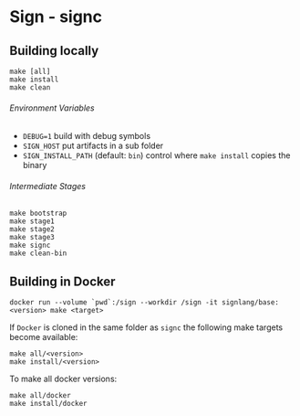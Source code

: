 # Sign - signc

## Building locally

```
make [all]
make install
make clean
```

###### Environment Variables

- `DEBUG=1` build with debug symbols
- `SIGN_HOST` put artifacts in a sub folder
- `SIGN_INSTALL_PATH` (default: `bin`) control where `make install` copies the binary

###### Intermediate Stages

```
make bootstrap
make stage1
make stage2
make stage3
make signc
make clean-bin
```

## Building in Docker

```
docker run --volume `pwd`:/sign --workdir /sign -it signlang/base:<version> make <target>
```

If `Docker` is cloned in the same folder as `signc` the following make targets become available:

```
make all/<version>
make install/<version>
```

To make all docker versions:

```
make all/docker
make install/docker
```
